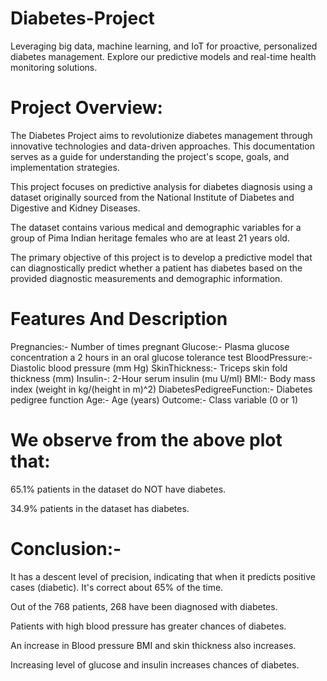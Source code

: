 # Diabetes-Project

Leveraging big data, machine learning, and IoT for proactive, personalized diabetes management. Explore our predictive models and real-time health monitoring solutions.

# Project Overview:
The Diabetes Project aims to revolutionize diabetes management through innovative technologies and data-driven approaches. This documentation serves as a guide for understanding the project's scope, goals, and implementation strategies.

This project focuses on predictive analysis for diabetes diagnosis using a dataset originally sourced from the National Institute of Diabetes and Digestive and Kidney Diseases.

The dataset contains various medical and demographic variables for a group of Pima Indian heritage females who are at least 21 years old.

The primary objective of this project is to develop a predictive model that can diagnostically predict whether a patient has diabetes based on the provided diagnostic measurements and demographic information.

# Features And Description
Pregnancies:- Number of times pregnant
Glucose:- Plasma glucose concentration a 2 hours in an oral glucose tolerance test
BloodPressure:- Diastolic blood pressure (mm Hg)
SkinThickness:- Triceps skin fold thickness (mm)
Insulin-: 2-Hour serum insulin (mu U/ml)
BMI:- Body mass index (weight in kg/(height in m)^2)
DiabetesPedigreeFunction:- Diabetes pedigree function
Age:- Age (years)
Outcome:- Class variable (0 or 1)

# We observe from the above plot that:
65.1% patients in the dataset do NOT have diabetes.

34.9% patients in the dataset has diabetes.

# Conclusion:-
It has a descent level of precision, indicating that when it predicts positive cases (diabetic). It's correct about 65% of the time.

Out of the 768 patients, 268 have been diagnosed with diabetes.

Patients with high blood pressure has greater chances of diabetes.

An increase in Blood pressure BMI and skin thickness also increases.

Increasing level of glucose and insulin increases chances of diabetes.


